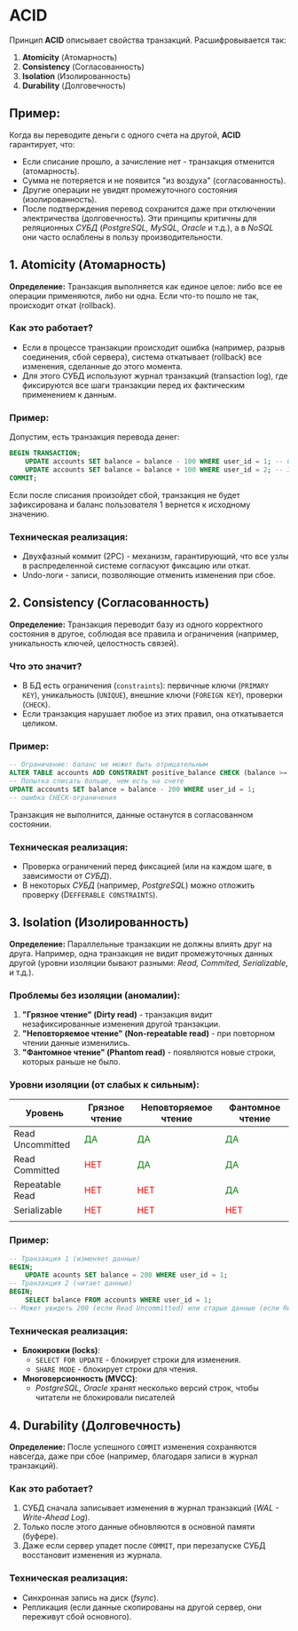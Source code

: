 # ACID
Принцип **ACID** описывает свойства транзакций. Расшифровывается так:
1. **Atomicity** (Атомарность)
2. **Consistency** (Согласованность)
3. **Isolation** (Изолированность)
4. **Durability** (Долговечность)
## Пример:
Когда вы переводите деньги с одного счета на другой, **ACID** гарантирует, что:
- Если списание прошло, а зачисление нет - транзакция отменится (атомарность).
- Сумма не потеряется и не появится "из воздуха" (согласованность).
- Другие операции не увидят промежуточного состояния (изолированность).
- После подтверждения перевод сохранится даже при отключении электричества (долговечность).
Эти принципы критичны для реляционных *СУБД* (*PostgreSQL, MySQL, Oracle* и т.д.), а в *NoSQL* они часто ослаблены в пользу производительности.
## 1. Atomicity (Атомарность)
**Определение:** Транзакция выполняется как единое целое: либо все ее операции применяются, либо ни одна. Если что-то пошло не так, происходит откат (rollback).
### Как это работает?
- Если в процессе транзакции происходит ошибка (например, разрыв соединения, сбой сервера), система откатывает (rollback) все изменения, сделанные до этого момента.
- Для этого СУБД используют журнал транзакций (transaction log), где фиксируются все шаги транзакции перед их фактическим применением к данным.
### Пример:
Допустим, есть транзакция перевода денег:
```sql
BEGIN TRANSACTION;
	UPDATE accounts SET balance = balance - 100 WHERE user_id = 1; -- Списание
	UPDATE accounts SET balance = balance + 100 WHERE user_id = 2; -- Зачисление
COMMIT;
```
Если после списания произойдет сбой, транзакция не будет зафиксирована и баланс пользователя 1 вернется к исходному значению.
### Техническая реализация:
- Двухфазный коммит (2PC) - механизм, гарантирующий, что все узлы в распределенной системе согласуют фиксацию или откат.
- Undo-логи - записи, позволяющие отменить изменения при сбое.
## 2. Consistency (Согласованность)
**Определение:** Транзакция переводит базу из одного корректного состояния в другое, соблюдая все правила и ограничения (например, уникальность ключей, целостность связей).
### Что это значит?
- В БД есть ограничения (`constraints`): первичные ключи (`PRIMARY KEY`), уникальность (`UNIQUE`), внешние ключи (`FOREIGN KEY`), проверки (`CHECK`).
- Если транзакция нарушает любое из этих правил, она откатывается целиком.
### Пример:
```sql
-- Ограничение: баланс не может быть отрицательным
ALTER TABLE accounts ADD CONSTRAINT positive_balance CHECK (balance >= 0);
-- Попытка списать больше, чем есть на счете
UPDATE accounts SET balance = balance - 200 WHERE user_id = 1;
-- ошибка CHECK-ограничения
```
Транзакция не выполнится, данные останутся в согласованном состоянии.
### Техническая реализация:
- Проверка ограничений перед фиксацией (или на каждом шаге, в зависимости от *СУБД*).
- В некоторых *СУБД* (например, *PostgreSQL*) можно отложить проверку (D`EFFERABLE CONSTRAINTS`).
## 3. Isolation (Изолированность)
**Определение:** Параллельные транзакции не должны влиять друг на друга. Например, одна транзакция не видит промежуточных данных другой (уровни изоляции бывают разными: *Read, Commited, Serializable*, и т.д.).
### Проблемы без изоляции (аномалии):
1. **"Грязное чтение" (Dirty read)** - транзакция видит незафиксированные изменения другой транзакции.
2. **"Неповторяемое чтение" (Non-repeatable read)** - при повторном чтении данные изменились.
3. **"Фантомное чтение" (Phantom read)** - появляются новые строки, которых раньше не было.
### Уровни изоляции (от слабых к сильным):

| Уровень          | Грязное чтение                       | Неповторяемое чтение                 | Фантомное чтение                     |
| ---------------- | ------------------------------------ | ------------------------------------ | ------------------------------------ |
| Read Uncommitted | <span style="color:green;">ДА</span> | <span style="color:green;">ДА</span> | <span style="color:green;">ДА</span> |
| Read Committed   | <span style="color:red;">НЕТ</span>  | <span style="color:green;">ДА</span> | <span style="color:green;">ДА</span> |
| Repeatable Read  | <span style="color:red;">НЕТ</span>  | <span style="color:red;">НЕТ</span>  | <span style="color:green;">ДА</span> |
| Serializable     | <span style="color:red;">НЕТ</span>  | <span style="color:red;">НЕТ</span>  | <span style="color:red;">НЕТ</span>  |
|                  |                                      |                                      |                                      |
### Пример:
```sql
-- Транзакция 1 (изменяет данные)
BEGIN;
	UPDATE acounts SET balance = 200 WHERE user_id = 1;
-- Транзакция 2 (читает данные)
BEGIN;
	SELECT balance FROM accounts WHERE user_id = 1;
-- Может увидеть 200 (если Read Uncommitted) или старые данные (если Read Committed)
```
### Техническая реализация:
- **Блокировки (locks)**:
	- `SELECT FOR UPDATE` - блокирует строки для изменения.
	- `SHARE MODE` - блокирует строки для чтения.
- **Многоверсионность (MVCC)**:
	- *PostgreSQL, Oracle* хранят несколько версий строк, чтобы читатели не блокировали писателей
## 4. Durability (Долговечность)
**Определение:** После успешного `COMMIT` изменения сохраняются навсегда, даже при сбое (например, благодаря записи в журнал транзакций).
### Как это работает?
1. СУБД сначала записывает изменения в журнал транзакций (*WAL - Write-Ahead Log*).
2. Только после этого данные обновляются в основной памяти (буфере).
3. Даже если сервер упадет после `COMMIT`, при перезапуске СУБД восстановит изменения из журнала.
### Техническая реализация:
- Синхронная запись на диск (*fsync*).
- Репликация (если данные скопированы на другой сервер, они переживут сбой основного).